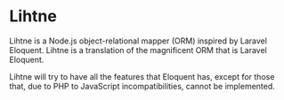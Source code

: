 # Lihtne

Lihtne is a Node.js object-relational mapper (ORM) inspired by Laravel Eloquent. Lihtne is a translation of the magnificent ORM that is Laravel Eloquent.

Lihtne will try to have all the features that Eloquent has, except for those that, due to PHP to JavaScript incompatibilities, cannot be implemented.

